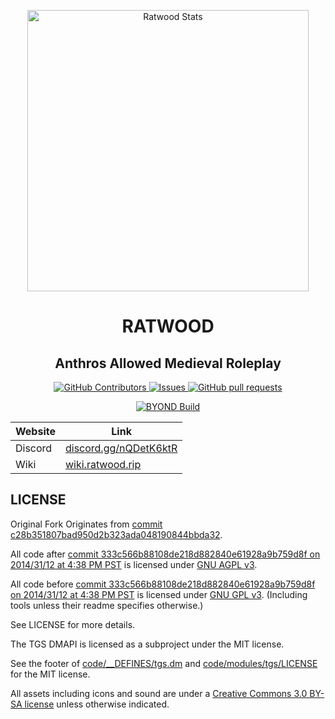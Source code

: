 
<p align="center">
 <img width="450px" src="https://res.cloudinary.com/dxckdses2/image/upload/v1730145846/ydfd9atasnhj9jn3r5jw.png" align="center" alt="Ratwood Stats" />
 <h1 align="center">RATWOOD</h1>
 <h2 align="center">Anthros Allowed Medieval Roleplay</h2>
</p>

<p align="center">
    <a href="https://github.com/Rotwood-Vale/Ratwood-2.0/graphs/contributors">
      <img alt="GitHub Contributors" src="https://img.shields.io/github/contributors/Rotwood-Vale/Ratwood-2.0" />
    </a>
    <a href="https://github.com/Rotwood-Vale/Ratwood-2.0/issues">
      <img alt="Issues" src="https://img.shields.io/github/issues/Rotwood-Vale/Ratwood-2.0?color=0088ff" />
    </a>
    <a href="https://github.com/Rotwood-Vale/Ratwood-2.0/pulls">
      <img alt="GitHub pull requests" src="https://img.shields.io/github/issues-pr/Rotwood-Vale/Ratwood-2.0?color=0088ff" />
    </a>
</p>

<p align="center">
	<a href="https://github.com/Rotwood-Vale/Ratwood-2.0/actions/workflows/ci_suite.yml">
      <img alt="BYOND Build" src="https://github.com/Rotwood-Vale/Ratwood-2.0/actions/workflows/ci_suite.yml/badge.svg" />
    </a>
</p>

<div align="center">

| Website                   | Link                                           |
|---------------------------|------------------------------------------------|
| Discord          | [discord.gg/nQDetK6ktR](https://discord.gg/nQDetK6ktR) |
| Wiki                      | [wiki.ratwood.rip](https://wiki.ratwood.rip/index.php/Main_Page) |

</div>


## LICENSE
Original Fork Originates from [commit c28b351807bad950d2b323ada048190844bbda32](https://github.com/tgstation/tgstation/commit/c28b351807bad950d2b323ada048190844bbda32).

All code after [commit 333c566b88108de218d882840e61928a9b759d8f on 2014/31/12 at 4:38 PM PST](https://github.com/tgstation/tgstation/commit/333c566b88108de218d882840e61928a9b759d8f) is licensed under [GNU AGPL v3](https://www.gnu.org/licenses/agpl-3.0.html).

All code before [commit 333c566b88108de218d882840e61928a9b759d8f on 2014/31/12 at 4:38 PM PST](https://github.com/tgstation/tgstation/commit/333c566b88108de218d882840e61928a9b759d8f) is licensed under [GNU GPL v3](https://www.gnu.org/licenses/gpl-3.0.html).
(Including tools unless their readme specifies otherwise.)

See LICENSE for more details.

The TGS DMAPI is licensed as a subproject under the MIT license.

See the footer of [code/__DEFINES/tgs.dm](./code/__DEFINES/tgs.dm) and [code/modules/tgs/LICENSE](./code/modules/tgs/LICENSE) for the MIT license.

All assets including icons and sound are under a [Creative Commons 3.0 BY-SA license](https://creativecommons.org/licenses/by-sa/3.0/) unless otherwise indicated.
